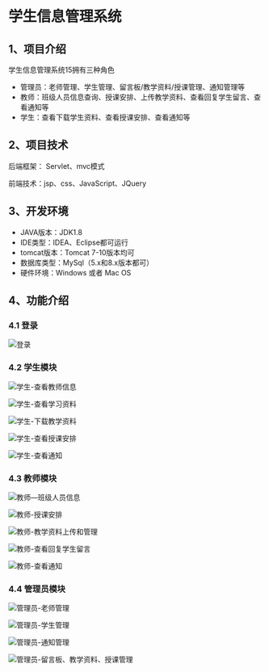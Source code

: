 # 学生信息管理系统


## 1、项目介绍

学生信息管理系统15拥有三种角色

- 管理员：老师管理、学生管理、留言板/教学资料/授课管理、通知管理等
- 教师：班级人员信息查询、授课安排、上传教学资料、查看回复学生留言、查看通知等
- 学生：查看下载学生资料、查看授课安排、查看通知等


## 2、项目技术

后端框架： Servlet、mvc模式

前端技术：jsp、css、JavaScript、JQuery

## 3、开发环境

- JAVA版本：JDK1.8
- IDE类型：IDEA、Eclipse都可运行
- tomcat版本：Tomcat 7-10版本均可
- 数据库类型：MySql（5.x和8.x版本都可） 
- 硬件环境：Windows 或者 Mac OS


## 4、功能介绍

### 4.1 登录

![登录](https://project-images-1256969109.cos.ap-chongqing.myqcloud.com/Typora-Images/202208111631759.jpg)

### 4.2 学生模块

![学生-查看教师信息](https://project-images-1256969109.cos.ap-chongqing.myqcloud.com/Typora-Images/202208111631875.jpg)

![学生-查看学习资料](https://project-images-1256969109.cos.ap-chongqing.myqcloud.com/Typora-Images/202208111631764.jpg)

![学生-下载教学资料](https://project-images-1256969109.cos.ap-chongqing.myqcloud.com/Typora-Images/202208111631621.jpg)

![学生-查看授课安排](https://project-images-1256969109.cos.ap-chongqing.myqcloud.com/Typora-Images/202208111631954.jpg)

![学生-查看通知](https://project-images-1256969109.cos.ap-chongqing.myqcloud.com/Typora-Images/202208111631127.jpg)

### 4.3 教师模块

![教师—班级人员信息](https://project-images-1256969109.cos.ap-chongqing.myqcloud.com/Typora-Images/202208111631109.jpg)

![教师-授课安排](https://project-images-1256969109.cos.ap-chongqing.myqcloud.com/Typora-Images/202208111631069.jpg)

![教师-教学资料上传和管理](https://project-images-1256969109.cos.ap-chongqing.myqcloud.com/Typora-Images/202208111631370.jpg)

![教师-查看回复学生留言](https://project-images-1256969109.cos.ap-chongqing.myqcloud.com/Typora-Images/202208111631247.jpg)

![教师-查看通知](https://project-images-1256969109.cos.ap-chongqing.myqcloud.com/Typora-Images/202208111631216.jpg)

### 4.4 管理员模块

![管理员-老师管理](https://project-images-1256969109.cos.ap-chongqing.myqcloud.com/Typora-Images/202208111631766.jpg)

![管理员-学生管理](https://project-images-1256969109.cos.ap-chongqing.myqcloud.com/Typora-Images/202208111631544.jpg)

![管理员-通知管理](https://project-images-1256969109.cos.ap-chongqing.myqcloud.com/Typora-Images/202208111631558.jpg)

![管理员-留言板、教学资料、授课管理](https://project-images-1256969109.cos.ap-chongqing.myqcloud.com/Typora-Images/202208111631550.jpg)



